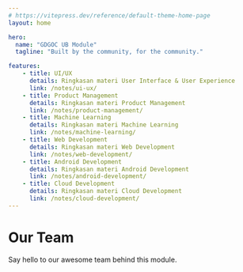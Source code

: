 ```yaml
---
# https://vitepress.dev/reference/default-theme-home-page
layout: home

hero:
  name: "GDGOC UB Module"
  tagline: "Built by the community, for the community."

features:
    - title: UI/UX
      details: Ringkasan materi User Interface & User Experience
      link: /notes/ui-ux/
    - title: Product Management
      details: Ringkasan materi Product Management
      link: /notes/product-management/
    - title: Machine Learning
      details: Ringkasan materi Machine Learning
      link: /notes/machine-learning/
    - title: Web Development
      details: Ringkasan materi Web Development
      link: /notes/web-development/
    - title: Android Development
      details: Ringkasan materi Android Development
      link: /notes/android-development/
    - title: Cloud Development
      details: Ringkasan materi Cloud Development
      link: /notes/cloud-development/
---
```


# Our Team

Say hello to our awesome team behind this module.

<script setup>
import { VPTeamMembers } from 'vitepress/theme'
import { members } from './models//team-members.ts'
</script>

<VPTeamMembers size="medium" :members="members" />